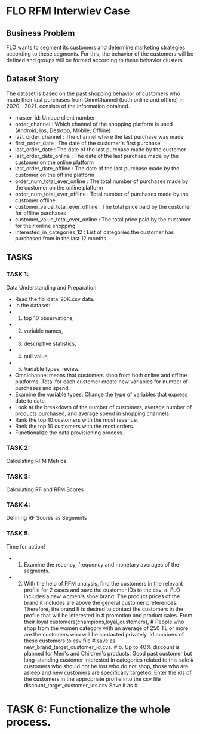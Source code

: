 # FLO RFM Interwiev Case

## Business Problem
FLO wants to segment its customers and determine marketing strategies according to these segments. For this, the behavior of the customers will be defined and groups will be formed according to these behavior clusters.


## Dataset Story
The dataset is based on the past shopping behavior of customers who made their last purchases from OmniChannel (both online and offline) in 2020 - 2021. consists of the information obtained.

- master_id: Unique client number
- order_channel : Which channel of the shopping platform is used (Android, ios, Desktop, Mobile, Offline)
- last_order_channel : The channel where the last purchase was made
- first_order_date : The date of the customer's first purchase
- last_order_date : The date of the last purchase made by the customer
- last_order_date_online : The date of the last purchase made by the customer on the online platform
- last_order_date_offline : The date of the last purchase made by the customer on the offline platform
- order_num_total_ever_online : The total number of purchases made by the customer on the online platform
- order_num_total_ever_offline : Total number of purchases made by the customer offline
- customer_value_total_ever_offline : The total price paid by the customer for offline purchases
- customer_value_total_ever_online : The total price paid by the customer for their online shopping
- interested_in_categories_12 : List of categories the customer has purchased from in the last 12 months


## TASKS

### TASK 1: 
Data Understanding and Preparation
- Read the flo_data_20K.csv data.
- In the dataset:
- 1. top 10 observations,
- 2. variable names,
- 3. descriptive statistics,
- 4. null value,
- 5. Variable types, review.
- Omnichannel means that customers shop from both online and offline platforms. Total for each customer create new variables for number of purchases and spend.
- Examine the variable types. Change the type of variables that express date to date.
- Look at the breakdown of the number of customers, average number of products purchased, and average spend in shopping channels.
- Rank the top 10 customers with the most revenue.
- Rank the top 10 customers with the most orders.
- Functionalize the data provisioning process.

### TASK 2: 
Calculating RFM Metrics

### TASK 3: 
Calculating RF and RFM Scores

### TASK 4: 
Defining RF Scores as Segments

### TASK 5: 
Time for action!
- 1. Examine the recency, frequency and monetary averages of the segments.
- 2. With the help of RFM analysis, find the customers in the relevant profile for 2 cases and save the customer IDs to the csv.
a. FLO includes a new women's shoe brand. The product prices of the brand it includes are above the general customer preferences. Therefore, the brand
                   It is desired to contact the customers in the profile that will be interested in # promotion and product sales. From their loyal customers(champions,loyal_customers),
                   # People who shop from the women category with an average of 250 TL or more are the customers who will be contacted privately. Id numbers of these customers to csv file
                   # save as new_brand_target_customer_id.cvs.
                   # b. Up to 40% discount is planned for Men's and Children's products. Good past customer but long-standing customer interested in categories related to this sale
                   # customers who should not be lost who do not shop, those who are asleep and new customers are specifically targeted. Enter the ids of the customers in the appropriate profile into the csv file discount_target_customer_ids.csv
                   Save it as #.


# TASK 6: Functionalize the whole process.
